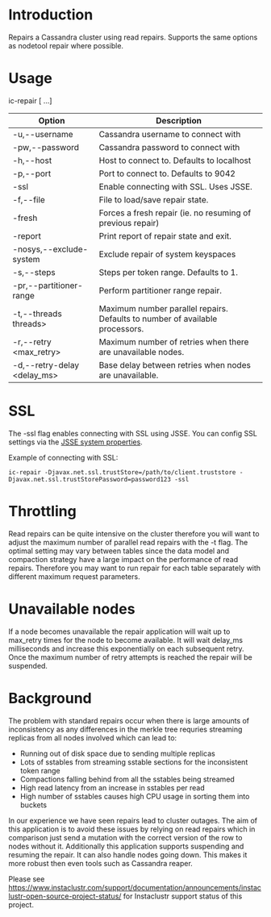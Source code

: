 # Introduction

Repairs a Cassandra cluster using read repairs. Supports the same options as
nodetool repair where possible.

# Usage

ic-repair <options> [<keyspace> <tables>...]

Option                             | Description
------                             | -----------
-u,--username <username>           | Cassandra username to connect with
-pw,--password <password>          | Cassandra password to connect with
-h,--host <host>                   | Host to connect to. Defaults to localhost
-p,--port <port>                   | Port to connect to. Defaults to 9042
-ssl                               | Enable connecting with SSL. Uses JSSE.
-f,--file <filename>               | File to load/save repair state.
-fresh                             | Forces a fresh repair (ie. no resuming of previous repair)
-report                            | Print report of repair state and exit.
-nosys,--exclude-system            | Exclude repair of system keyspaces
-s,--steps <steps>                 | Steps per token range. Defaults to 1.
-pr,--partitioner-range            | Perform partitioner range repair.
-t,--threads threads>              | Maximum number parallel repairs. Defaults to number of available processors.
-r,--retry <max\_retry>            | Maximum number of retries when there are unavailable nodes.
-d,--retry-delay <delay\_ms>       | Base delay between retries when nodes are unavailable.

# SSL

The -ssl flag enables connecting with SSL using JSSE. You can config SSL settings
via the [JSSE system properties](http://docs.oracle.com/javase/6/docs/technotes/guides/security/jsse/JSSERefGuide.html#Customization).

Example of connecting with SSL:

```
ic-repair -Djavax.net.ssl.trustStore=/path/to/client.truststore -Djavax.net.ssl.trustStorePassword=password123 -ssl
```

# Throttling

Read repairs can be quite intensive on the cluster therefore you will want
to adjust the maximum number of parallel read repairs with the -t flag. The
optimal setting may vary between tables since the data model and compaction
strategy have a large impact on the performance of read repairs. Therefore you
may want to run repair for each table separately with different maximum
request parameters.

# Unavailable nodes

If a node becomes unavailable the repair application will wait up to max\_retry
times for the node to become available. It will wait delay\_ms milliseconds and
increase this exponentially on each subsequent retry. Once the maximum number
of retry attempts is reached the repair will be suspended.

# Background

The problem with standard repairs occur when there is large amounts of
inconsistency as any differences in the merkle tree requries streaming replicas
from all nodes involved which can lead to:
* Running out of disk space due to sending multiple replicas
* Lots of sstables from streaming sstable sections for the inconsistent
  token range
* Compactions falling behind from all the sstables being streamed
* High read latency from an increase in sstables per read
* High number of sstables causes high CPU usage in sorting them into buckets

In our experience we have seen repairs lead to cluster outages. The aim of this
application is to avoid these issues by relying on read repairs which in
comparison just send a mutation with the correct version of the row to nodes
without it. Additionally this application supports suspending and resuming the
repair. It can also handle nodes going down. This makes it more robust then
even tools such as Cassandra reaper.

Please see https://www.instaclustr.com/support/documentation/announcements/instaclustr-open-source-project-status/ for Instaclustr support status of this project.
